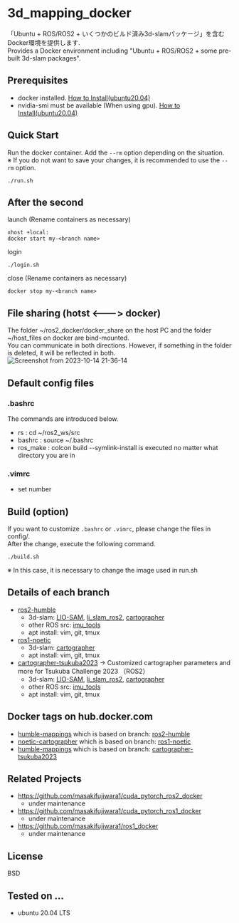 # 3d_mapping_docker
「Ubuntu + ROS/ROS2 + いくつかのビルド済み3d-slamパッケージ」を含むDocker環境を提供します.  
Provides a Docker environment including "Ubuntu + ROS/ROS2 + some pre-built 3d-slam packages".

## Prerequisites
- docker installed. [How to Install(ubuntu20.04)](https://www.digitalocean.com/community/tutorials/how-to-install-and-use-docker-on-ubuntu-20-04-ja)
- nvidia-smi must be available (When using gpu). [How to Install(ubuntu20.04)](https://takake-blog.com/ubuntu-2004-install-nvidiacontainertoolkit/)

## Quick Start
Run the docker container. Add the `--rm` option depending on the situation.  
※ If you do not want to save your changes, it is recommended to use the `--rm` option.
```
./run.sh
```

## After the second
launch (Rename containers as necessary)
```
xhost +local:
docker start my-<branch name>
```
login
```
./login.sh
```
close (Rename containers as necessary)
```
docker stop my-<branch name>
```
## File sharing (hotst <---> docker)
The folder ~/ros2_docker/docker_share on the host PC and the folder ~/host_files on docker are bind-mounted.  
You can communicate in both directions. However, if something in the folder is deleted, it will be reflected in both.
![Screenshot from 2023-10-14 21-36-14](https://github.com/masakifujiwara1/ros2_docker/assets/72371743/b3142be3-44d8-4581-b2b0-de0aa8658865)

## Default config files
### .bashrc
The commands are introduced below.
- rs : cd ~/ros2_ws/src
- bashrc : source ~/.bashrc
- ros_make : colcon build --symlink-install is executed no matter what directory you are in
### .vimrc
- set number

## Build (option)
If you want to customize `.bashrc` or `.vimrc`, please change the files in config/.  
After the change, execute the following command.
```
./build.sh
```
※ In this case, it is necessary to change the image used in run.sh

## Details of each branch
* [ros2-humble](https://github.com/masakifujiwara1/3d_mapping_docker/tree/ros2-humble)
  * 3d-slam: [LIO-SAM](https://github.com/TixiaoShan/LIO-SAM), [li_slam_ros2](https://github.com/rsasaki0109/li_slam_ros2), [cartographer](https://github.com/ros2/cartographer)
  * other ROS src: [imu_tools](https://github.com/CCNYRoboticsLab/imu_tools)
  * apt install: vim, git, tmux  
* [ros1-noetic](https://github.com/masakifujiwara1/3d_mapping_docker/tree/ros1-noetic)
  * 3d-slam: [cartographer](https://github.com/ros2/cartographer)
  * apt install: vim, git, tmux
* [cartographer-tsukuba2023](https://github.com/masakifujiwara1/3d_mapping_docker/tree/cartographer-tsukuba2023) -> Customized cartographer parameters and more for Tsukuba Challenge 2023 （ROS2）
  * 3d-slam: [LIO-SAM](https://github.com/TixiaoShan/LIO-SAM), [li_slam_ros2](https://github.com/rsasaki0109/li_slam_ros2), [cartographer](https://github.com/ros2/cartographer)
  * other ROS src: [imu_tools](https://github.com/CCNYRoboticsLab/imu_tools)
  * apt install: vim, git, tmux

## Docker tags on hub.docker.com
- [humble-mappings](https://hub.docker.com/repository/docker/masakifujiwara1/ros2/tags?page=1&ordering=last_updated&name=humble-mappings) which is based on branch: [ros2-humble](https://github.com/masakifujiwara1/3d_mapping_docker/tree/ros2-humble)
- [noetic-cartographer](https://hub.docker.com/repository/docker/masakifujiwara1/ros1/tags?page=1&ordering=last_updated&name=noetic-cartographer) which is based on branch: [ros1-noetic](https://github.com/masakifujiwara1/3d_mapping_docker/tree/ros1-noetic)
- [humble-mappings](https://hub.docker.com/repository/docker/masakifujiwara1/ros2/tags?page=1&ordering=last_updated&name=humble-mappings) which is based on branch: [cartographer-tsukuba2023](https://github.com/masakifujiwara1/3d_mapping_docker/tree/cartographer-tsukuba2023)

## Related Projects
* https://github.com/masakifujiwara1/cuda_pytorch_ros2_docker
  * under maintenance
* https://github.com/masakifujiwara1/cuda_pytorch_ros1_docker
  * under maintenance
* https://github.com/masakifujiwara1/ros1_docker
  * under maintenance

## License
BSD

## Tested on ...
- ubuntu 20.04 LTS
